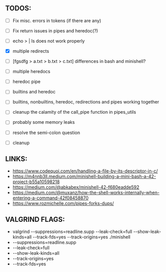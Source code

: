 ## TODOS:

- [ ] Fix misc. errors in tokens (if there are any)

- [ ] Fix return issues in pipes and heredoc(?)

- [ ] echo > | ls does not work properly

- [x] multiple redirects

- [ ] [fgsdfg > a.txt > b.txt > c.txt] differences in bash and minishell?

- [ ] multiple heredocs

- [ ] heredoc pipe

- [ ] builtins and heredoc

- [ ] builtins, nonbuiltins, heredoc, redirections and pipes working together

- [ ] cleanup the calamity of the call_pipe function in pipes_utils

- [ ] probably some memory leaks

- [ ] resolve the semi-colon question

- [ ] cleanup

## LINKS:
- https://www.codequoi.com/en/handling-a-file-by-its-descriptor-in-c/
- https://m4nnb3ll.medium.com/minishell-building-a-mini-bash-a-42-project-b55a10598218
- https://medium.com/@abkabex/minishell-42-f680eadde592
- https://medium.com/@muxanz/how-the-shell-works-internally-when-entering-a-command-42f08458870
- https://www.rozmichelle.com/pipes-forks-dups/

## VALGRIND FLAGS:
- valgrind --suppressions=readline.supp --leak-check=full --show-leak-kinds=all --track-fds=yes --track-origins=yes ./minishell
- --suppressions=readline.supp
- --leak-check=full
- --show-leak-kinds=all
- --track-origins=yes
- --track-fds=yes

